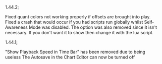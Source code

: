 1.44.2;

Fixed quant colors not working properly if offsets are brought into play. Fixed a crash that would occur if you had scripts run globally whilst Self-Awareness Mode was disabled. The option was also removed since it isn't necessary. If you don't want it to show then change it with the lua script.

1.44.1;

"Show Playback Speed in Time Bar" has been removed due to being useless
The Autosave in the Chart Editor can now be turned off
